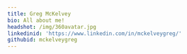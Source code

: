 ```yaml
---
title: Greg McKelvey
bio: All about me!
headshot: /img/360avatar.jpg
linkedinid: 'https://www.linkedin.com/in/mckelveygreg/'
githubid: mckelveygreg
---
```


